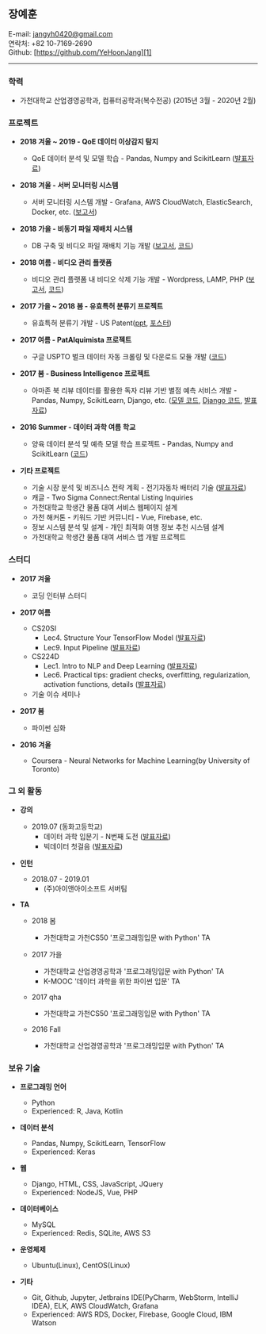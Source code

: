 ## **장예훈**
E-mail: jangyh0420@gmail.com</br>
연락처: +82 10-7169-2690</br>
Github: [https://github.com/YeHoonJang][1]
*****
### 학력
- 가천대학교 산업경영공학과, 컴퓨터공학과(복수전공) (2015년 3월 - 2020년 2월)  


### 프로젝트
- **2018 겨울 ~ 2019 - QoE 데이터 이상감지 탐지**
  * QoE 데이터 분석 및 모델 학습 - Pandas, Numpy and ScikitLearn ([발표자료][25])

- **2018 겨울 - 서버 모니터링 시스템**
  * 서버 모니터링 시스템 개발 - Grafana, AWS CloudWatch, ElasticSearch, Docker, etc. ([보고서][20])

- **2018 가을 - 비동기 파일 재배치 시스템**
  * DB 구축 및 비디오 파일 재배치 기능 개발 ([보고서][23], [코드][24])

- **2018 여름 - 비디오 관리 플랫픔**
  * 비디오 관리 플랫폼 내 비디오 삭제 기능 개발 - Wordpress, LAMP, PHP ([보고서][14], [코드][17])  

- **2017 가을 ~ 2018 봄 - 유효특허 분류기 프로젝트**
  * 유효특허 분류기 개발 - US Patent([ppt][15], [포스터][16])  

- **2017 여름 - PatAlquimista 프로젝트**
  * 구글 USPTO 벌크 데이터 자동 크롤링 및 다운로드 모듈 개발 ([코드][8])  

- **2017 봄 - Business Intelligence 프로젝트**
  * 아마존 북 리뷰 데이터를 활용한 독자 리뷰 기반 별점 예측 서비스 개발 - Pandas, Numpy, ScikitLearn, Django, etc. ([모델 코드][5], [Django 코드][6], [발표자료][7])  

- **2016 Summer - 데이터 과학 여름 학교**
  * 양육 데이터 분석 및 예측 모델 학습 프로젝트 - Pandas, Numpy and ScikitLearn ([코드][3])  

- **기타 프로젝트**
  * 기술 시장 분석 및 비즈니스 전략 계획 - 전기자동차 배터리 기술 ([발표자료][4])
  * 캐글 - Two Sigma Connect:Rental Listing Inquiries
  * 가천대학교 학생간 물품 대여 서비스 웹페이지 설계
  * 가천 해커톤 - 키워드 기반 커뮤니티 - Vue, Firebase, etc.
  * 정보 시스템 분석 및 설계 - 개인 최적화 여행 정보 추천 시스템 설계
  * 가천대학교 학생간 물품 대여 서비스 앱 개발 프로젝트



### 스터디
- **2017 겨울**
  * 코딩 인터뷰 스터디  

- **2017 여름**
  * CS20SI
    + Lec4. Structure Your TensorFlow Model ([발표자료][10])
    + Lec9. Input Pipeline ([발표자료][11])
  * CS224D
    + Lec1. Intro to NLP and Deep Learning ([발표자료][12])
    + Lec6. Practical tips: gradient checks, overfitting, regularization,
activation functions, details ([발표자료][13])
  * 기술 이슈 세미나  

- **2017 봄**
  * 파이썬 심화  

- **2016 겨울**
  * Coursera - Neural Networks for Machine Learning(by University of Toronto)

### 그 외 활동
- **강의**
  * 2019.07 (동화고등학교)
    + 데이터 과학 입문기 - N번째 도전 ([발표자료][21])
    + 빅데이터 첫걸음 ([발표자료][22])

- **인턴**
  * 2018.07 - 2019.01
    + (주)아이앤아이소프트 서버팀

- **TA**
  * 2018 봄
    + 가천대학교 가천CS50 '프로그래밍입문 with Python' TA
  * 2017 가을
    + 가천대학교 산업경영공학과 '프로그래밍입문 with Python' TA
    + K-MOOC '데이터 과학을 위한 파이썬 입문' TA   

  * 2017 qha
    + 가천대학교 가천CS50 '프로그래밍입문 with Python' TA  

  * 2016 Fall
    + 가천대학교 산업경영공학과 '프로그래밍입문 with Python' TA  


### 보유 기술
- **프로그래밍 언어**
  + Python
  + Experienced: R, Java, Kotlin  

- **데이터 분석**
  + Pandas, Numpy, ScikitLearn, TensorFlow
  + Experienced: Keras  

- **웹**
  + Django, HTML, CSS, JavaScript, JQuery
  + Experienced: NodeJS, Vue, PHP  

- **데이터베이스**
  + MySQL
  + Experienced: Redis, SQLite, AWS S3  

- **운영체제**
  + Ubuntu(Linux), CentOS(Linux)  

- **기타**
  + Git, Github, Jupyter, Jetbrains IDE(PyCharm, WebStorm, IntelliJ IDEA), ELK, AWS CloudWatch, Grafana
  + Experienced: AWS RDS, Docker, Firebase, Google Cloud, IBM Watson






[1]: https://github.com/YeHoonJang
[3]: https://github.com/YeHoonJang/data_summer_school_labs/blob/master/team/team_C/upgrade_percentage.ipynb
[4]: https://github.com/YeHoonJang/ppt/blob/master/2016/3%EC%B0%A8%EB%B0%9C%ED%91%9C%20ppt%20%EC%88%98%EC%A0%95%EB%B3%B8_%EC%88%98%EC%A0%95.pdf
[5]: https://github.com/YeHoonJang/BI_text_analysis/blob/master/maybe_finish-for(min_max).ipynb
[6]: https://github.com/YeHoonJang/Django_python_webprogramming/tree/master/bi_project/bi_project
[7]: https://github.com/YeHoonJang/ppt/blob/master/2017_1/bi/%EA%B3%A0%EA%B4%80%EA%B4%80_%EC%B5%9C%EC%A2%85.pptx
[8]: https://github.com/YeHoonJang/code_for_study/tree/master/pis/pat_demo
[10]: https://github.com/YeHoonJang/ppt/blob/master/2017_summer/cs20si/CS20SI_lec4.pdf
[11]: https://github.com/YeHoonJang/ppt/blob/master/2017_summer/cs20si/CS20SI-Lec9.Input_Pipeline%20%5B%EC%9E%90%EB%8F%99%20%EC%A0%80%EC%9E%A5%5D.pdf
[12]: https://github.com/YeHoonJang/ppt/blob/master/2017_summer/cs224d/LEC1_Intro_NLP.pdf
[13]: https://github.com/YeHoonJang/ppt/blob/master/2017_summer/cs224d/lec6_Neural_Tips_Tricks.pdf
[14]: https://github.com/ini-intern/report/blob/master/wordpress_project/yehoon_wp_project_intern_report.md
[15]: https://github.com/YeHoonJang/report/blob/master/garbage_patent_classifier/2018%EC%B6%98%EA%B3%84%EA%B3%B5%EB%8F%99%ED%95%99%EC%88%A0%EB%8C%80%ED%9A%8C_%ED%8F%AC%EC%8A%A4%ED%84%B0ppt_%EC%98%88%ED%9B%88.pdf
[16]: https://github.com/YeHoonJang/report/blob/master/garbage_patent_classifier/2018%EC%B6%98%EA%B3%84%EA%B3%B5%EB%8F%99%ED%95%99%EC%88%A0%EB%8C%80%ED%9A%8C%ED%8F%AC%EC%8A%A4%ED%84%B0_%EC%98%88%ED%9B%88.pdf
[17]: https://github.com/YeHoonJang/report/tree/master/wordpress_project/source
[20]: https://github.com/YeHoonJang/report/blob/master/grafana/grafana_report.md
[21]: https://github.com/YeHoonJang/report/blob/master/donghwa/n%EB%B2%88%EC%A7%B8.pdf
[22]: https://github.com/YeHoonJang/report/blob/master/donghwa/%EB%B9%85%EB%8D%B0%EC%9D%B4%ED%84%B0_%EC%B2%AB%EA%B1%B8%EC%9D%8C.pdf
[23]: https://github.com/ini-intern/report/blob/master/final_project/yehoon_final_project_report.md
[24]: https://github.com/ini-intern/report/tree/master/final_project/source
[25]: https://github.com/YeHoonJang/report/blob/master/abnormaly_project/ini-intern%20final%20project.pdf
